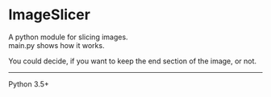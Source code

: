 # ImageSlicer
A python module for slicing images.  
main.py shows how it works.  

You could decide, if you want to keep the end section of the image, or not.

---
Python 3.5+
